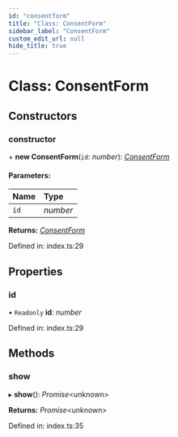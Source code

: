 ```yaml
---
id: "consentform"
title: "Class: ConsentForm"
sidebar_label: "ConsentForm"
custom_edit_url: null
hide_title: true
---
```


# Class: ConsentForm

## Constructors

### constructor

\+ **new ConsentForm**(`id`: *number*): [*ConsentForm*](consentform.md)

#### Parameters:

Name | Type |
:------ | :------ |
`id` | *number* |

**Returns:** [*ConsentForm*](consentform.md)

Defined in: index.ts:29

## Properties

### id

• `Readonly` **id**: *number*

Defined in: index.ts:29

## Methods

### show

▸ **show**(): *Promise*<unknown\>

**Returns:** *Promise*<unknown\>

Defined in: index.ts:35
